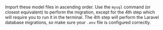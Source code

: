 Import these model files in ascending order. Use the `mysql` command (or closest equivalent) to perform the migration, except for the 4th step which will require you to run it in the terminal. The 4th step will perform the Laravel database migrations, so make sure your `.env` file is configured correctly.